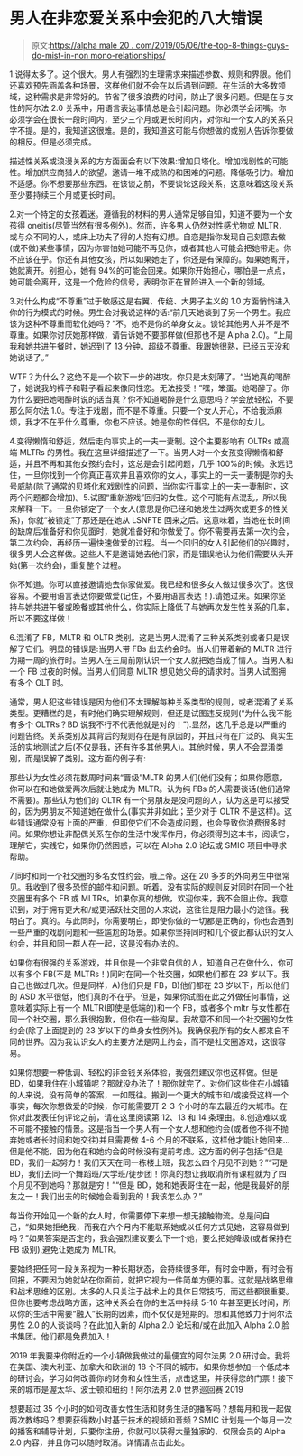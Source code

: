 # 男人在非恋爱关系中会犯的八大错误

> 原文:[https://alpha male 20 . com/2019/05/06/the-top-8-things-guys-do-mist-in-non mono-relationships/](https://alphamale20.com/2019/05/06/the-top-8-things-guys-do-wrong-in-nonmono-relationships/)

1.说得太多了。这个很大。男人有强烈的生理需求来描述参数、规则和界限。他们还喜欢预先涵盖各种场景，这样他们就不会在以后遇到问题。在生活的大多数领域，这种需求是非常好的。节省了很多浪费的时间，防止了很多问题。但是在与女性的阿尔法 2.0 关系中，用语言表达事情总是会引起问题。你必须学会闭嘴。你必须学会在很长一段时间内，至少三个月或更长时间内，对你和一个女人的关系只字不提。是的，我知道这很难。是的，我知道这可能与你想做的或别人告诉你要做的相反。但是必须完成。

描述性关系或浪漫关系的方方面面会有以下效果:增加贝塔化。增加戏剧性的可能性。增加供应商猎人的欲望。邀请一堆不成熟的和困难的问题。降低吸引力。增加不适感。你不想要那些东西。在该谈之前，不要谈论这段关系，这意味着这段关系至少要持续三个月或更长时间。

2.对一个特定的女孩着迷。遵循我的材料的男人通常足够自知，知道不要为一个女孩得 oneitis(尽管当然有很多例外)。然而，许多男人仍然对性感尤物或 MLTR，或与众不同的人，或床上功夫了得的人抱有幻想。自恋是指你发现自己刻意去做(或不做)某些事情，因为你害怕她可能不再见你，或者其他人可能会把她带走。你不应该在乎。你还有其他女孩，所以如果她走了，你还是有保障的。如果她离开，她就离开。别担心，她有 94%的可能会回来。如果你开始担心，哪怕是一点点，她可能会离开，这是一个危险的信号，表明你正在冒险进入一个新的领域。

3.对什么构成“不尊重”过于敏感这是右翼、传统、大男子主义的 1.0 方面悄悄进入你的行为模式的时候。男生会对我说这样的话:“前几天她谈到了另一个男生。我应该为这种不尊重而软化她吗？”不。她不是你的单身女友。谈论其他男人并不是不尊重。如果你讨厌她那样做，请告诉她不要那样做(但那也不是 Alpha 2.0)。“上周我和她共进午餐时，她迟到了 13 分钟。超级不尊重。我跟她很熟，已经五天没和她说话了。”

WTF？为什么？这绝不是一个软下一步的进攻。你只是太刻薄了。“当她真的喝醉了，她说我的裤子和鞋子看起来像同性恋。无法接受！”嘿，笨蛋。她喝醉了。你为什么要把她喝醉时说的话当真？你不知道喝醉是什么意思吗？学会放轻松，不要那么阿尔法 1.0。专注于戏剧，而不是不尊重。只要一个女人开心，不给我添麻烦，我才不在乎什么尊重，你也不应该。她是你的性伴侣，不是你的女儿。

4.变得懒惰和舒适，然后走向事实上的一夫一妻制。这个主要影响有 OLTRs 或高端 MLTRs 的男性。我在这里详细描述了一下。当男人对一个女孩变得懒惰和舒适，并且不再和其他女孩约会时，这总是会引起问题，几乎 100%的时候。永远记住，一旦你找到一个你真正喜欢并且喜欢你的女人，事实上的一夫一妻制是你的头号威胁(除了通常的贝塔化和戏剧性的问题，当你实行事实上的一夫一妻制时，这两个问题都会增加)。5.试图“重新游戏”回归的女性。这个可能有点混乱，所以我来解释一下。一旦你锁定了一个女人(意思是你已经和她发生过两次或更多的性关系)，你就“被锁定”了那还是在她从 LSNFTE 回来之后。这意味着，当她在长时间的缺席后准备好和你见面时，她就准备好和你做爱了。你不需要再去第一次约会，第二次约会，再经历一遍快速做爱的过程。当一个回归的女人引起他们的兴趣时，很多男人会这样做。这些人不是邀请她去他们家，而是错误地认为他们需要从头开始(第一次约会)，重复整个过程。

你不知道。你可以直接邀请她去你家做爱。我已经和很多女人做过很多次了。这很容易。不要用语言表达你要做爱(记住，不要用语言表达！).请她过来。如果你坚持与她共进午餐或晚餐或其他什么，你实际上降低了与她再次发生性关系的几率，所以不要这样做！

6.混淆了 FB，MLTR 和 OLTR 类别。这是当男人混淆了三种关系类别或者只是误解了它们。明显的错误是:当男人带 FBs 出去约会时。当人们带着新的 MLTR 进行为期一周的旅行时。当男人在三周前刚认识一个女人就把她当成了情人。当男人和一个 FB 过夜的时候。当男人们同意 MLTR 想见她父母的请求时。当男人试图拥有多个 OLT 时。

通常，男人犯这些错误是因为他们不太理解每种关系类型的规则，或者混淆了关系类型。更糟糕的是，有时他们确实理解规则，但还是试图违反规则(“为什么我不能有多个 OLTRs？BD 说我不行不代表他就是对的！”).显然，这几乎总是以严重的问题告终。关系类别及其背后的规则存在是有原因的，并且只有在广泛的、真实生活的实地测试之后(不仅是我，还有许多其他男人)。其他时候，男人不会混淆类别，而是误解了类别。这方面的例子有:

那些认为女性必须花数周时间来“晋级”MLTR 的男人们(他们没有；如果你愿意，你可以在和她做爱两次后就让她成为 MLTR。认为纯 FBs 的人需要谈话(他们通常不需要)。那些认为他们的 OLTR 有一个男朋友是没问题的人，认为这是可以接受的，因为男朋友不知道她在做什么(事实并非如此；至少对于 OLTR 不是这样)。这些错误通常没有上面的严重，但即使它们不会造成问题，也会导致你浪费很多时间。如果你想让非配偶关系在你的生活中发挥作用，你必须得到这本书，阅读它，理解它，实践它，如果你仍然困惑，可以在 Alpha 2.0 论坛或 SMIC 项目中寻求帮助。

7.同时和同一个社交圈的多名女性约会。哦上帝。这在 20 多岁的外向男生中很常见。我收到了很多恐慌的邮件和问题。听着。没有实际的规则反对同时在同一个社交圈里有多个 FB 或 MLTRs。如果你真的想做，欢迎你来，我不会阻止你。我意识到，对于拥有更大和/或更活跃社交圈的人来说，这往往是阻力最小的途径。我明白了。真的。与此同时，你需要明白，即使你做的一切都是正确的，你也会遇到一些严重的戏剧问题和一些尴尬的场景。如果你坚持同时和几个彼此都认识的女人约会，并且和同一群人在一起，这是没有办法的。

如果你有很强的关系游戏，并且你是一个非常自信的人，知道自己在做什么，你可以有多个 FB(不是 MLTRs！)同时在同一个社交圈，如果他们都在 23 岁以下。我自己也做过几次。但是同样，A)他们只是 FB，B)他们都在 23 岁以下，所以他们的 ASD 水平很低，他们真的不在乎。但是，如果你试图在此之外做任何事情，这意味着实际上有一个 MLTR(即使是低端的)和一个 FB，或者多个 mltr 与女性都在同一个社交圈，那么我很抱歉，但你在一些狗屎。我故意不和同一个社交圈的女性约会(除了上面提到的 23 岁以下的单身女性例外)。我确保我所有的女人都来自不同的世界。因为我认识女人的主要方法是网上约会，而不是社交圈游戏，这很容易。

如果你想要一种低调、轻松的非金钱关系体验，我强烈建议你也这样做。但是 BD，如果我住在小城镇呢？那就没办法了！那你就完了。对你们这些住在小城镇的人来说，没有简单的答案，一如既往。搬到一个更大的城市和/或接受这样一个事实，每次你想做爱的时候，你可能需要开 2-3 个小时的车去最近的大城市。在你对此发表任何评论之前，请在这里阅读第 12、13 和 14 条理由。8.创造难以或不可能不接触的情景。这是指当一个男人有一个女人想和他约会(或者他不得不抛弃她或者长时间和她交往)并且需要做 4-6 个月的不联系，这样他才能让她回来…但是他不能，因为他在和她约会的时候没有提前考虑。这方面的例子包括:“但是 BD，我们一起努力！我们天天在同一栋楼上班，我怎么四个月见不到她？”“可是 BD，我们去同一个舞蹈班/大学班/徒步团！你真的想让我取消所有课程就为了四个月见不到她吗？那就是穷！”“但是 BD，她和她表哥住在一起，他是我最好的朋友之一！我们出去的时候她会看到我的！我该怎么办？”

每当你开始见一个新的女人时，你需要停下来想一想无接触物流。总是问自己，“如果她拒绝我，而我在六个月内不能联系她或以任何方式见她，这容易做到吗？”如果答案是否定的，我会强烈建议要么下一个她，要么把她降级(或者保持在 FB 级别),避免让她成为 MLTR。

要始终把任何一段关系视为一种长期状态，会持续很多年，有时会中断，有时会有回报，不要因为她就站在你面前，就把它视为一件简单方便的事。这就是战略思维和战术思维的区别。太多的人只关注于战术上的具体日常技巧，而这些都很重要。但你也要考虑战略方面，这种关系会在你的生活中持续 5-10 年甚至更长时间，所以你的生活中需要“融入”长期的因素，而不仅仅是短期的。想和其他致力于阿尔法男性 2.0 的人谈谈吗？在此加入新的 Alpha 2.0 论坛和/或在此加入 Alpha 2.0 脸书集团。他们都是免费加入！

2019 年我要来你附近的一个小镇做我做过的最便宜的阿尔法男 2.0 研讨会。我将在美国、澳大利亚、加拿大和欧洲的 18 个不同的城市。如果你想参加一个低成本的研讨会，学习如何改善你的财务和女性生活，点击这里，并获得您的门票！接下来的城市是渥太华、波士顿和纽约！阿尔法男 2.0 世界巡回赛 2019

想要超过 35 个小时的如何改善女性生活和财务生活的播客吗？想每月和我一起做两次教练吗？想要获得数小时基于技术的视频和音频？SMIC 计划是一个每月一次的播客和辅导计划，只要你注册，你就可以获得大量独家的、仅限会员的 Alpha 2.0 内容，并且你可以随时取消。详情请点击此处。